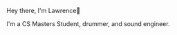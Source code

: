 Hey there, I'm Lawrence👋

I'm a CS Masters Student, drummer, and sound engineer.

<!---
lawrencedrums/lawrencedrums is a ✨ special ✨ repository because its `README.md` (this file) appears on your GitHub profile.
You can click the Preview link to take a look at your changes.
--->
